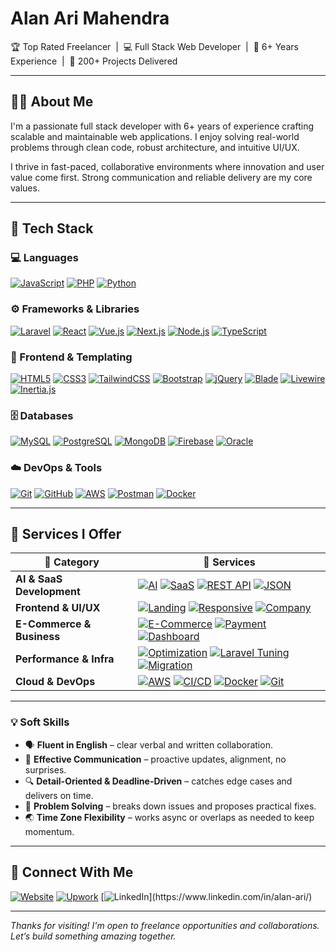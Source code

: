 <h1>Alan Ari Mahendra</h1>
<p>
  🏆 Top Rated Freelancer &nbsp;|&nbsp; 💻 Full Stack Web Developer &nbsp;|&nbsp; 🚀 6+ Years Experience &nbsp;|&nbsp; 🧠 200+ Projects Delivered
</p>

---

## 👨‍💻 About Me

I'm a passionate full stack developer with 6+ years of experience crafting scalable and maintainable web applications. I enjoy solving real-world problems through clean code, robust architecture, and intuitive UI/UX.

I thrive in fast-paced, collaborative environments where innovation and user value come first. Strong communication and reliable delivery are my core values.

---

## 🧰 Tech Stack

### 💻 Languages  
[![JavaScript](https://img.shields.io/badge/JavaScript-F7DF1E?logo=javascript&logoColor=black)](https://developer.mozilla.org/en-US/docs/Web/JavaScript)
[![PHP](https://img.shields.io/badge/PHP-777BB4?logo=php&logoColor=white)](https://www.php.net/docs.php)
[![Python](https://img.shields.io/badge/Python-3776AB?logo=python&logoColor=white)](https://docs.python.org/3/)

### ⚙️ Frameworks & Libraries  
[![Laravel](https://img.shields.io/badge/Laravel-F55247?logo=laravel&logoColor=white)](https://laravel.com/docs)
[![React](https://img.shields.io/badge/React-20232a?logo=react&logoColor=61dafb)](https://reactjs.org/docs/getting-started.html)
[![Vue.js](https://img.shields.io/badge/Vue.js-42b883?logo=vue.js&logoColor=white)](https://vuejs.org/guide/introduction.html)
[![Next.js](https://img.shields.io/badge/Next.js-000000?logo=next.js&logoColor=white)](https://nextjs.org/docs)
[![Node.js](https://img.shields.io/badge/Node.js-339933?logo=node.js&logoColor=white)](https://nodejs.org/en/docs)
[![TypeScript](https://img.shields.io/badge/TypeScript-3178c6?logo=typescript&logoColor=white)](https://www.typescriptlang.org/docs/)

### 🎨 Frontend & Templating  
[![HTML5](https://img.shields.io/badge/HTML5-e34f26?logo=html5&logoColor=white)](https://developer.mozilla.org/en-US/docs/Web/HTML)
[![CSS3](https://img.shields.io/badge/CSS3-1572B6?logo=css3&logoColor=white)](https://developer.mozilla.org/en-US/docs/Web/CSS)
[![TailwindCSS](https://img.shields.io/badge/TailwindCSS-38bdf8?logo=tailwindcss&logoColor=white)](https://tailwindcss.com/docs)
[![Bootstrap](https://img.shields.io/badge/Bootstrap-7952B3?logo=bootstrap&logoColor=white)](https://getbootstrap.com/docs/)
[![jQuery](https://img.shields.io/badge/jQuery-0769AD?logo=jquery&logoColor=white)](https://api.jquery.com/)
[![Blade](https://img.shields.io/badge/Blade-e74430?logo=laravel)](https://laravel.com/docs/blade)
[![Livewire](https://img.shields.io/badge/Livewire-4E5D94?logo=laravel)](https://livewire.laravel.com/docs)
[![Inertia.js](https://img.shields.io/badge/Inertia.js-000000?logo=inertia&logoColor=white)](https://inertiajs.com/)

### 🗄️ Databases  
[![MySQL](https://img.shields.io/badge/MySQL-005C84?logo=mysql&logoColor=white)](https://dev.mysql.com/doc/)
[![PostgreSQL](https://img.shields.io/badge/PostgreSQL-336791?logo=postgresql&logoColor=white)](https://www.postgresql.org/docs/)
[![MongoDB](https://img.shields.io/badge/MongoDB-47A248?logo=mongodb&logoColor=white)](https://www.mongodb.com/docs/)
[![Firebase](https://img.shields.io/badge/Firebase-ffca28?logo=firebase&logoColor=black)](https://firebase.google.com/docs)
[![Oracle](https://img.shields.io/badge/Oracle-F80000?logo=oracle&logoColor=white)](https://docs.oracle.com/en/database/)

### ☁️ DevOps & Tools  
[![Git](https://img.shields.io/badge/Git-F05032?logo=git&logoColor=white)](https://git-scm.com/doc)
[![GitHub](https://img.shields.io/badge/GitHub-181717?logo=github&logoColor=white)](https://docs.github.com/)
[![AWS](https://img.shields.io/badge/AWS-232f3e?logo=amazonaws&logoColor=white)](https://docs.aws.amazon.com/)
[![Postman](https://img.shields.io/badge/Postman-FF6C37?logo=postman&logoColor=white)](https://learning.postman.com/docs/)
[![Docker](https://img.shields.io/badge/Docker-2496ED?logo=docker&logoColor=white)](https://docs.docker.com/)

---

## 🚀 Services I Offer

| 🎯 **Category**              | 💼 **Services** |
|-----------------------------|----------------|
| **AI & SaaS Development**   | [![AI](https://img.shields.io/badge/AI_Integration-20232A?logo=openai&logoColor=white)](https://platform.openai.com/docs/) [![SaaS](https://img.shields.io/badge/SaaS_Platform-00A86B?logo=vercel&logoColor=white)](https://en.wikipedia.org/wiki/Software_as_a_service) [![REST API](https://img.shields.io/badge/REST_API-FF6F00?logo=postman&logoColor=white)](https://restfulapi.net/) [![JSON](https://img.shields.io/badge/JSON_Handling-6D4C41?logo=json&logoColor=white)](https://www.json.org/json-en.html) |
| **Frontend & UI/UX**        | [![Landing](https://img.shields.io/badge/Landing_Pages-3f51b5?logo=figma&logoColor=white)](https://unbounce.com/landing-page-articles/what-is-a-landing-page/) [![Responsive](https://img.shields.io/badge/Responsive_Design-2196F3?logo=css3&logoColor=white)](https://developer.mozilla.org/en-US/docs/Learn/CSS/CSS_layout/Responsive_Design) [![Company](https://img.shields.io/badge/Company_Profile-455A64?logo=html5&logoColor=white)](https://en.wikipedia.org/wiki/Website) |
| **E-Commerce & Business**   | [![E-Commerce](https://img.shields.io/badge/E_Commerce_Website-1976D2?logo=shopify&logoColor=white)](https://www.shopify.com/enterprise/what-is-ecommerce) [![Payment](https://img.shields.io/badge/Payment_Integration-FF7043?logo=stripe&logoColor=white)](https://stripe.com/docs) [![Dashboard](https://img.shields.io/badge/Admin_Dashboard-5D4037?logo=mui&logoColor=white)](https://mui.com/material-ui/react-dashboard/) |
| **Performance & Infra**     | [![Optimization](https://img.shields.io/badge/Website_Optimization-388E3C?logo=google-lighthouse&logoColor=white)](https://web.dev/) [![Laravel Tuning](https://img.shields.io/badge/Laravel_Tuning-F44336?logo=laravel&logoColor=white)](https://laravel.com/docs/performance) [![Migration](https://img.shields.io/badge/Migration_&_Refactor-616161?logo=laravel&logoColor=white)](https://laravel.com/docs/migrations) |
| **Cloud & DevOps**          | [![AWS](https://img.shields.io/badge/AWS_Deployment-232F3E?logo=amazon-aws&logoColor=white)](https://docs.aws.amazon.com/) [![CI/CD](https://img.shields.io/badge/CI/CD-0288D1?logo=githubactions&logoColor=white)](https://www.redhat.com/en/topics/devops/what-is-ci-cd) [![Docker](https://img.shields.io/badge/Docker-0db7ed?logo=docker&logoColor=white)](https://docs.docker.com/) [![Git](https://img.shields.io/badge/Git_Versioning-F05032?logo=git&logoColor=white)](https://git-scm.com/doc) |


---
### 💡 Soft Skills

- 🗣️ **Fluent in English** – clear verbal and written collaboration.  
- 💬 **Effective Communication** – proactive updates, alignment, no surprises.  
- 🔍 **Detail-Oriented & Deadline-Driven** – catches edge cases and delivers on time.  
- 🧠 **Problem Solving** – breaks down issues and proposes practical fixes.  
- 🌏 **Time Zone Flexibility** – works async or overlaps as needed to keep momentum.


---

## 🤝 Connect With Me

[![Website](https://img.shields.io/badge/Website-alanari.com-blue?logo=googlechrome&logoColor=white)](https://alanari.com)
[![Upwork](https://img.shields.io/badge/Upwork-View_Profile-6fda44?logo=upwork&logoColor=white)](https://www.upwork.com/freelancers/~016d252be09416a4b9?mp_source=share)
[![LinkedIn](https://img.shields.io/badge/LinkedIn-View_Profile-0A66C2?logo=SimpleIcons&logo=data:image/svg+xml;base64,PHN2ZyBmaWxsPSIjZmZmIiBoZWlnaHQ9IjI0IiB2aWV3Qm94PSIwIDAgMzIgMzIiIHdpZHRoPSIyNCIgeG1sbnM9Imh0dHA6Ly93d3cudzMuLm9yZy8yMDAwL3N2ZyI+PHBhdGggZD0iTTMuOTMxIDExLjIxNmgzLjg3NnYxMi44NDNIMy45MzF6TTUuODcxIDMuOTZjMS4yMzYgMCAyLjIzNyAxLjAwMiAyLjIzNyAyLjIzNyAwIDEuMjM1LTEuMDAxIDIuMjM3LTIuMjM3_)](https://www.linkedin.com/in/alan-ari/)


---

_Thanks for visiting! I'm open to freelance opportunities and collaborations._  
_Let’s build something amazing together._
